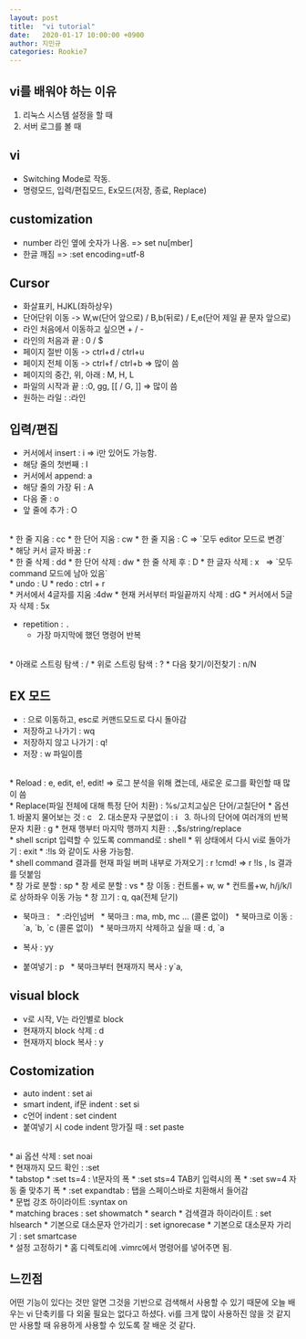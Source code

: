 ```yaml
---
layout: post
title:  "vi tutorial"
date:   2020-01-17 10:00:00 +0900
author: 지민규
categories: Rookie7
---
```

## vi를 배워야 하는 이유
1. 리눅스 시스템 설정을 할 때
2. 서버 로그를 볼 때

## vi
* Switching Mode로 작동.
* 명령모드, 입력/편집모드, Ex모드(저장, 종료, Replace)

## customization
* number 라인 옆에 숫자가 나옴. => set nu[mber]
* 한글 깨짐 => :set encoding=utf-8

## Cursor
* 화살표키, HJKL(좌하상우)
* 단어단위 이동 -> W,w(단어 앞으로) / B,b(뒤로) / E,e(단어 제일 끝 문자 앞으로)
* 라인 처음에서 이동하고 싶으면 + / -
* 라인의 처음과 끝 : 0 / $
* 페이지 절반 이동 -> ctrl+d / ctrl+u
* 페이지 전체 이동 -> ctrl+f / ctrl+b => 많이 씀
* 페이지의 중간, 위, 아래 : M, H, L
* 파일의 시작과 끝 : :0, gg, [[  / G, ]] => 많이 씀
* 원하는 라일 : :라인

## 입력/편집
* 커서에서 insert : i => i만 있어도 가능함.
* 해당 줄의 첫번째 : I
* 커서에서 append: a
* 해당 줄의 가장 뒤 : A
* 다음 줄 : o
* 앞 줄에 추가 : O
<br>
* 한 줄 지움 : cc
* 한 단어 지움 : cw
* 한 줄 지움 : C
    => `모두 editor 모드로 변경`
<br>
* 해당 커서 글자 바꿈 : r
<br>
* 한 줄 삭제 : dd
* 한 단어 삭제 : dw
* 한 줄 삭제 후 : D
* 한 글자 삭제 : x
  => `모두 command 모드에 남아 있음`
<br>
* undo : U
* redo : ctrl + r
<br>
*  커서에서 4글자를 지움 :4dw
* 현재 커서부터 파일끝까지 삭제 : dG
* 커서에서 5글자 삭제 : 5x

* repetition : `.`
    *  가장 마지막에 했던 명령어 반복
<br>
* 아래로 스트링 탐색 : /
* 위로 스트링 탐색 : ?
* 다음 찾기/이전찾기 : n/N

## EX 모드
* : 으로 이동하고, esc로 커맨드모드로 다시 돌아감
* 저장하고 나가기 : wq
* 저장하지 않고 나가기 : q!
* 저장 : w 파일이름
<br>
* Reload : e, edit, e!, edit! => 로그 분석을 위해 켰는데, 새로운 로그를 확인할 때 많이 씀
<br>
* Replace(파일 전체에 대해 특정 단어 치환) : %s/고치고싶은 단어/고칠단어
    * 옵션
        1. 바꿀지 물어보는 것 : c
        2. 대소문자 구분없이 : i
        3. 하나의 단어에 여러개의 반복 문자 치환 : g
    * 현재 행부터 마지막 행까지 치환 : .,$s/string/replace
<br>
* shell script 입력할 수 있도록 command로 : shell
* 위 상태에서 다시 vi로 돌아가기 : exit
    * :!ls 와 같이도 사용 가능함.
<br>
* shell command 결과를 현재 파일 버퍼 내부로 가져오기 : r !cmd! => r !ls , ls 결과를 덧붙임
<br>
* 창 가로 분할 : sp
* 창 세로 분할 : vs
* 창 이동 : 컨트롤+ w, w
    * 컨트롤+w, h/j/k/l 로 상하좌우 이동 가능
* 창 끄기 : q, qa(전체 닫기)

* 북마크 :
  * :라인넘버
  * 북마크 : ma, mb, mc ...  (콜론 없이)
  * 북마크로 이동 : \`a, \`b, \`c (콜론 없이)
  * 북마크까지 삭제하고 싶을 때 : d, \`a

* 복사 : yy
* 붙여넣기 : p
  * 북마크부터 현재까지 복사 : y\`a,

## visual block
* v로 시작, V는 라인별로 block
* 현재까지 block 삭제 : d
* 현재까지 block 복사 : y

## Costomization
* auto indent : set ai
* smart indent, if문 indent : set si
* c언어 indent : set cindent
* 붙여넣기 시 code indent 망가질 때 : set paste 
<br>
* ai 옵션 삭제 : set noai 
<br>
* 현재까지 모드 확인 : :set
<br>
* tabstop
    * :set ts=4 : \t문자의 폭
    * :set sts=4 TAB키 입력시의 폭
    * :set sw=4 자동 줄 맞추기 폭
    * :set expandtab : 탭을 스페이스바로 치환해서 들어감
<br>
* 문법 강조 하이라이트 :syntax on
<br>
* matching braces : set showmatch
* search
    * 검색결과 하이라이트 : set hlsearch
    * 기본으로 대소문자 안가리기 : set ignorecase
    * 기본으로 대소문자 가리기 : set smartcase
<br>
* 설정 고정하기
    * 홈 디렉토리에 .vimrc에서 명령어를 넣어주면 됨.
<br>

## 느낀점
어떤 기능이 있다는 것만 알면 그것을 기반으로 검색해서 사용할 수 있기 때문에 오늘 배우는 vi 단축키를 다 외울 필요는 없다고 하셨다. vi를 크게 많이 사용하진 않을 것 같지만 사용할 때 유용하게 사용할 수 있도록 잘 배운 것 같다.